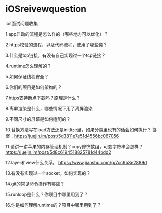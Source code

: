 # iOSreivewquestion
ios面试问题收集

1.app启动的流程是怎么样的（哪些地方可以优化）？

2.https校验的流程，以及代码流程，使用了哪些类？

3.什么是tcp链接，有没有自己实现过一个tcp链接？

4.runtime怎么理解的？

5.如何保证线程安全？

6.你们的项目是如何架构的？

7.https支持断点下载吗？原理是什么？

8.离屏渲染是什么，哪些情况下用了离屏渲染

9.不同尺寸的屏幕是如何适配的？

10.替换方法写在load方法还是initlize里，如果分类里也有的话会如何执行？
答案：https://juejin.im/post/5d3811e7e51d4556bc067056

11.请讲一讲苹果的内存管理机制？copy修饰数组，可变字符串会怎样？
https://juejin.im/post/5d8c6194518825781d44bdd2

12.layer和view什么关系。
https://www.jianshu.com/p/7cc9b8e2889d

13.有没有实现过一个socket，如何实现的？

14.git的常见命令操作有哪些？

15.runloop是什么？你项目中哪里用到了？

16.你是如何理解runtime的？项目中哪里用到了？
